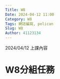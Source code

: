 ```yaml
---
Title: W8
Date: 2024-04-12 11:00
Category: W8
Tags: 網誌編寫, pelican
Slug: W8
Author: 41123134
---
```


2024/04/12 上課內容

<!-- PELICAN_END_SUMMARY -->

# W8分組任務
